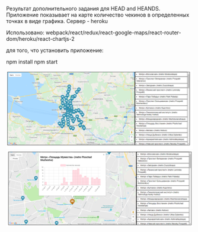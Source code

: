 Результат дополнительного задания для HEAD and HEANDS. Приложение показывает на карте количество чекинов в определенных точках в виде графика. Сервер - heroku 

Использовано: webpack/react/redux/react-google-maps/react-router-dom/heroku/react-chartjs-2

для того, что установить приложение:

npm install
npm start

![Скриншот](https://github.com/Neremeev/Source/blob/master/img/react-redux-google-maps-station2-1.png)
![Скриншот](https://github.com/Neremeev/Source/blob/master/img/react-redux-google-maps-station2-2.png)
